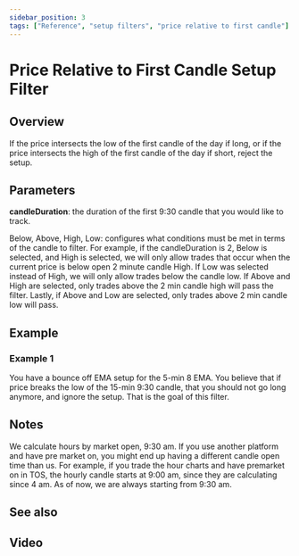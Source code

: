 ```yaml
---
sidebar_position: 3
tags: ["Reference", "setup filters", "price relative to first candle"]
---
```

# Price Relative to First Candle Setup Filter

## Overview

If the price intersects the low of the first candle of the day if long, or if the price intersects the high of the first candle of the day if short, reject the setup.

## Parameters

**candleDuration**: the duration of the first 9:30 candle that you would like to track.

Below, Above, High, Low: configures what conditions must be met in terms of the candle to filter. For example, if the candleDuration is 2, Below is selected, and High is selected, we will only allow trades that occur when the current price is below open 2 minute candle High. If Low was selected instead of High, we will only allow trades below the candle low. If Above and High are selected, only trades above the 2 min candle high will pass the filter. Lastly, if Above and Low are selected, only trades above 2 min candle low will pass.

## Example

### Example 1

You have a bounce off EMA setup for the 5-min 8 EMA. You believe that if price breaks the low of the 15-min 9:30 candle, that you should not go long anymore, and ignore the setup. That is the goal of this filter.

## Notes

We calculate hours by market open, 9:30 am. If you use another platform and have pre market on, you might end up having a different candle open time than us. For example, if you trade the hour charts and have premarket on in TOS, the hourly candle starts at 9:00 am, since they are calculating since 4 am. As of now, we are always starting from 9:30 am.

## See also

## Video

